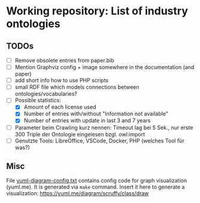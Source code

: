 # Working repository: List of industry ontologies

## TODOs

* [ ] Remove obsolete entries from paper.bib
* [ ] Mention Graphviz config + image somewhere in the documentation (and paper)
* [ ] add short info how to use PHP scripts
* [ ] small RDF file which models connections between ontologies/vocabularies?
* [ ] Possible statistics:
  * [x] Amount of each license used
  * [x] Number of entries with/without "Information not available"
  * [x] Number of entries with update in last 3 and 7 years
* [ ] Parameter beim Crawling kurz nennen: Timeout lag bei 5 Sek., nur erste 300 Triple der Ontologie eingelesen bzgl. owl:import
* [ ] Genutzte Tools: LibreOffice, VSCode, Docker, PHP (welches Tool für was?)

## Misc

File [yuml-diagram-config.txt](./yuml-diagram-config.txt) contains config code for graph visualization (yuml.me).
It is generated via `make` command.
Insert it here to generate a visualization: https://yuml.me/diagram/scruffy/class/draw
